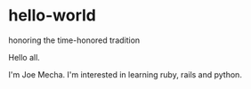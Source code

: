 # hello-world
honoring the time-honored tradition

Hello all.

I'm Joe Mecha. I'm interested in learning ruby, rails and python.

